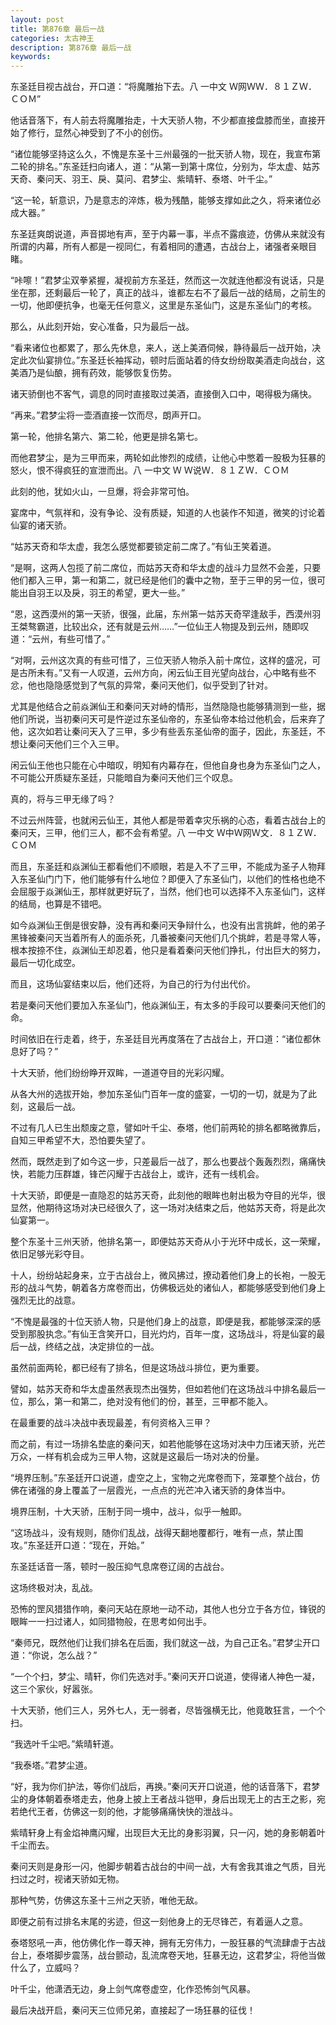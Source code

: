 ```yaml
---
layout: post
title: 第876章 最后一战
categories: 太古神王
description: 第876章 最后一战
keywords:
---
```


东圣廷目视古战台，开口道：“将魔雕抬下去。八 一中文 Ｗ网ＷＷ．８１ＺＷ．ＣＯＭ”

他话音落下，有人前去将魔雕抬走，十大天骄人物，不少都直接盘膝而坐，直接开始了修行，显然心神受到了不小的创伤。

“诸位能够坚持这么久，不愧是东圣十三州最强的一批天骄人物，现在，我宣布第二轮的排名。”东圣廷扫向诸人，道：“从第一到第十席位，分别为，华太虚、姑苏天奇、秦问天、羽王、戾、莫问、君梦尘、紫晴轩、泰塔、叶千尘。”

“这一轮，斩意识，乃是意志的淬炼，极为残酷，能够支撑如此之久，将来诸位必成大器。”

东圣廷爽朗说道，声音掷地有声，至于内幕一事，半点不露痕迹，仿佛从来就没有所谓的内幕，所有人都是一视同仁，有着相同的遭遇，古战台上，诸强者亲眼目睹。

“咔嚓！”君梦尘双拳紧握，凝视前方东圣廷，然而这一次就连他都没有说话，只是坐在那，还剩最后一轮了，真正的战斗，谁都左右不了最后一战的结局，之前生的一切，他即便抗争，也毫无任何意义，这里是东圣仙门，这是东圣仙门的考核。

那么，从此刻开始，安心准备，只为最后一战。

“看来诸位也都累了，那么先休息，来人，送上美酒伺候，静待最后一战开始，决定此次仙宴排位。”东圣廷长袖挥动，顿时后面站着的侍女纷纷取美酒走向战台，这美酒乃是仙酿，拥有药效，能够恢复伤势。

诸天骄倒也不客气，调息的同时直接取过美酒，直接倒入口中，喝得极为痛快。

“再来。”君梦尘将一壶酒直接一饮而尽，朗声开口。

第一轮，他排名第六、第二轮，他更是排名第七。

而他君梦尘，是为三甲而来，两轮如此惨烈的成绩，让他心中憋着一股极为狂暴的怒火，恨不得疯狂的宣泄而出。八 一中文 Ｗ Ｗ说Ｗ．８１ＺＷ．ＣＯＭ

此刻的他，犹如火山，一旦爆，将会非常可怕。

宴席中，气氛祥和，没有争论、没有质疑，知道的人也装作不知道，微笑的讨论着仙宴的诸天骄。

“姑苏天奇和华太虚，我怎么感觉都要锁定前二席了。”有仙王笑着道。

“是啊，这两人包揽了前二席位，而姑苏天奇和华太虚的战斗力显然不会差，只要他们都入三甲，第一和第二，就已经是他们的囊中之物，至于三甲的另一位，很可能出自羽王以及戾，羽王的希望，更大一些。”

“恩，这西漠州的第一天骄，很强，此届，东州第一姑苏天奇罕逢敌手，西漠州羽王桀骜霸道，比较出众，还有就是云州……”一位仙王人物提及到云州，随即叹道：“云州，有些可惜了。”

“对啊，云州这次真的有些可惜了，三位天骄人物杀入前十席位，这样的盛况，可是古所未有。”又有一人叹道，云州方向，闲云仙王目光望向战台，心中略有些不忿，他也隐隐感觉到了气氛的异常，秦问天他们，似乎受到了针对。

尤其是他结合之前焱渊仙王和秦问天对峙的情形，当然隐隐也能够猜测到一些，据他们所说，当初秦问天可是忤逆过东圣仙帝的，东圣仙帝本给过他机会，后来弃了他，这次如若让秦问天入了三甲，多少有些丢东圣仙帝的面子，因此，东圣廷，不想让秦问天他们三个入三甲。

闲云仙王他也只能在心中暗叹，明知有内幕存在，但他自身也身为东圣仙门之人，不可能公开质疑东圣廷，只能暗自为秦问天他们三个叹息。

真的，将与三甲无缘了吗？

不过云州阵营，也就闲云仙王，其他人都是带着幸灾乐祸的心态，看着古战台上的秦问天，三甲，他们三人，都不会有希望。八 一中文 Ｗ中Ｗ网Ｗ文．８１ＺＷ．ＣＯＭ

而且，东圣廷和焱渊仙王都看他们不顺眼，若是入不了三甲，不能成为圣子人物拜入东圣仙门门下，他们能够有什么地位？即便入了东圣仙门，以他们的性格也绝不会屈服于焱渊仙王，那样就更好玩了，当然，他们也可以选择不入东圣仙门，这样的结局，也算是不错吧。

如今焱渊仙王倒是很安静，没有再和秦问天争辩什么，也没有出言挑衅，他的弟子黑锋被秦问天当着所有人的面杀死，几番被秦问天他们几个挑衅，若是寻常人等，根本按捺不住，焱渊仙王却忍着，他只是看着秦问天他们挣扎，付出巨大的努力，最后一切化成空。

而且，这场仙宴结束以后，他们还将，为自己的行为付出代价。

若是秦问天他们要加入东圣仙门，他焱渊仙王，有太多的手段可以要秦问天他们的命。

时间依旧在行走着，终于，东圣廷目光再度落在了古战台上，开口道：“诸位都休息好了吗？”

十大天骄，他们纷纷睁开双眸，一道道夺目的光彩闪耀。

从各大州的选拔开始，参加东圣仙门百年一度的盛宴，一切的一切，就是为了此刻，这最后一战。

不过有几人已生出颓废之意，譬如叶千尘、泰塔，他们前两轮的排名都略微靠后，自知三甲希望不大，恐怕要失望了。

然而，既然走到了如今这一步，只差最后一战了，那么也要战个轰轰烈烈，痛痛快快，若能力压群雄，锋芒闪耀于古战台上，或许，还有一线机会。

十大天骄，即便是一直隐忍的姑苏天奇，此刻他的眼眸也射出极为夺目的光华，很显然，他期待这场对决已经很久了，这一场对决结束之后，他姑苏天奇，将是此次仙宴第一。

整个东圣十三州天骄，他排名第一，即便姑苏天奇从小于光环中成长，这一荣耀，依旧足够光彩夺目。

十人，纷纷站起身来，立于古战台上，微风拂过，撩动着他们身上的长袍，一股无形的战斗气势，朝着各方席卷而出，仿佛极远处的诸仙人，都能够感受到他们身上强烈无比的战意。

“不愧是最强的十位天骄人物，只是他们身上的战意，即便是我，都能够深深的感受到那股执念。”有仙王含笑开口，目光灼灼，百年一度，这场战斗，将是仙宴的最后一战，终结之战，决定排位的一战。

虽然前面两轮，都已经有了排名，但是这场战斗排位，更为重要。

譬如，姑苏天奇和华太虚虽然表现杰出强势，但如若他们在这场战斗中排名最后一位，那么，第一和第二，绝对没有他们的份，甚至，三甲都不能入。

在最重要的战斗决战中表现最差，有何资格入三甲？

而之前，有过一场排名垫底的秦问天，如若他能够在这场对决中力压诸天骄，光芒万众，一样有机会成为三甲人物，这就是这最后一场对决的份量。

“境界压制。”东圣廷开口说道，虚空之上，宝物之光席卷而下，笼罩整个战台，仿佛在诸强的身上覆盖了一层霞光，一点点的光芒冲入诸天骄的身体当中。

境界压制，十大天骄，压制于同一境中，战斗，似乎一触即。

“这场战斗，没有规则，随你们乱战，战得天翻地覆都行，唯有一点，禁止围攻。”东圣廷开口道：“现在，开始。”

东圣廷话音一落，顿时一股压抑气息席卷辽阔的古战台。

这场终极对决，乱战。

恐怖的罡风猎猎作响，秦问天站在原地一动不动，其他人也分立于各方位，锋锐的眼眸一一扫过诸人，如同猎物般，在思考如何出手。

“秦师兄，既然他们让我们排名在后面，我们就这一战，为自己正名。”君梦尘开口道：“你说，怎么战？”

“一个个扫，梦尘、晴轩，你们先选对手。”秦问天开口说道，使得诸人神色一凝，这三个家伙，好嚣张。

十大天骄，他们三人，另外七人，无一弱者，尽皆强横无比，他竟敢狂言，一个个扫。

“我选叶千尘吧。”紫晴轩道。

“我泰塔。”君梦尘道。

“好，我为你们护法，等你们战后，再换。”秦问天开口说道，他的话音落下，君梦尘的身体朝着泰塔走去，他身上披上王者战斗铠甲，身后出现无上的古王之影，宛若绝代王者，仿佛这一刻的他，才能够痛痛快快的泄战斗。

紫晴轩身上有金焰神鹰闪耀，出现巨大无比的身影羽翼，只一闪，她的身影朝着叶千尘而去。

秦问天则是身形一闪，他脚步朝着古战台的中间一战，大有舍我其谁之气质，目光扫过之时，视诸天骄如无物。

那种气势，仿佛这东圣十三州之天骄，唯他无敌。

即便之前有过排名末尾的劣迹，但这一刻他身上的无尽锋芒，有着逼人之意。

泰塔怒吼一声，他仿佛化作一尊天神，拥有无穷伟力，一股狂暴的气流肆虐于古战台上，泰塔脚步震荡，战台颤动，乱流席卷天地，狂暴无边，这君梦尘，将他当做什么了，立威吗？

叶千尘，他潇洒无边，身上剑气席卷虚空，化作恐怖剑气风暴。

最后决战开启，秦问天三位师兄弟，直接起了一场狂暴的征伐！
